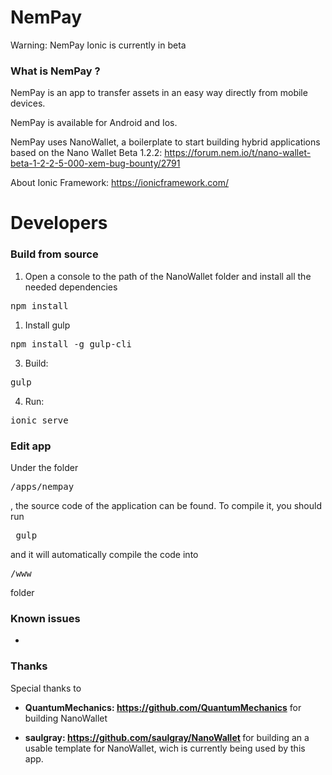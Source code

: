 # NemPay #

Warning: NemPay Ionic is currently in beta

### What is NemPay ? ###
NemPay is an app to transfer assets in an easy way directly from mobile devices.

NemPay is available for Android and Ios.

NemPay uses NanoWallet, a boilerplate to start building hybrid applications based on the Nano Wallet Beta 1.2.2:
https://forum.nem.io/t/nano-wallet-beta-1-2-2-5-000-xem-bug-bounty/2791

About Ionic Framework:
https://ionicframework.com/

# Developers #
### Build from source ###
1) Open a console to the path of the NanoWallet folder and install all the needed dependencies

<pre>npm install</pre>

1) Install gulp

<pre>npm install -g gulp-cli</pre>

3) Build:

<pre>gulp</pre>

4) Run:
<pre>ionic serve</pre>

### Edit app ###
Under the folder <pre>/apps/nempay</pre>, the source code of the application can be found. To compile it, you should run 
<pre> gulp</pre>
and it will automatically compile the code into 
<pre>/www</pre>
folder


### Known issues ###
-
### Thanks ###
Special thanks to 

- <b>QuantumMechanics: https://github.com/QuantumMechanics</b>  for building NanoWallet

- <b>saulgray:  https://github.com/saulgray/NanoWallet  </b> for building an a usable template for NanoWallet, wich is currently being used by this app.